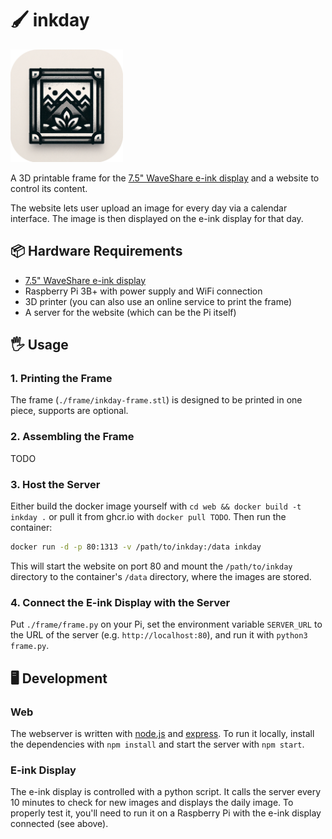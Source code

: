 # 🖌️ inkday

<img alt="A cute robot holding and looking at a piece of paper with a recipe on it." src="inkday-icon.png" width="180px"/>

A 3D printable frame for the [7.5" WaveShare e-ink display](https://www.waveshare.com/7.5inch-e-paper-hat.htm) and a website to control its content.

The website lets user upload an image for every day via a calendar interface.
The image is then displayed on the e-ink display for that day.

## 📦 Hardware Requirements

- [7.5" WaveShare e-ink display](https://www.waveshare.com/7.5inch-e-paper-hat.htm)
- Raspberry Pi 3B+ with power supply and WiFi connection
- 3D printer (you can also use an online service to print the frame)
- A server for the website (which can be the Pi itself)

## 🖐️ Usage

### 1. Printing the Frame

The frame (`./frame/inkday-frame.stl`) is designed to be printed in one piece, supports are optional.

### 2. Assembling the Frame

TODO

### 3. Host the Server

Either build the docker image yourself with `cd web && docker build -t inkday .`
or pull it from ghcr.io with `docker pull TODO`.
Then run the container:

```bash
docker run -d -p 80:1313 -v /path/to/inkday:/data inkday
```

This will start the website on port 80 and mount the `/path/to/inkday` directory to the container's `/data` directory, where the images are stored.

### 4. Connect the E-ink Display with the Server

Put `./frame/frame.py` on your Pi, set the environment variable `SERVER_URL` to the URL of the server (e.g. `http://localhost:80`), and run it with `python3 frame.py`.

## 🖥️ Development

### Web

The webserver is written with [node.js](https://nodejs.org/en/) and [express](https://expressjs.com/).
To run it locally, install the dependencies with `npm install` and start the server with `npm start`.

### E-ink Display

The e-ink display is controlled with a python script. It calls the server every 10 minutes to check for new images and displays the daily image.
To properly test it, you'll need to run it on a Raspberry Pi with the e-ink display connected (see above).
